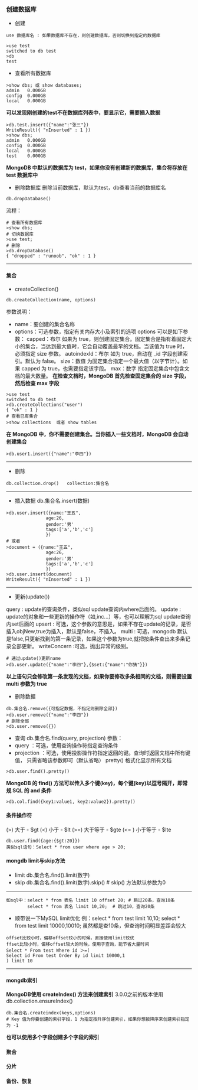 ### 创建数据库
- 创建
```
use 数据库名 : 如果数据库不存在，则创建数据库，否则切换到指定的数据库
```
```
>use test
switched to db test
>db
test
```
- 查看所有数据库
```
>show dbs; 或 show databases;
admin   0.000GB
config  0.000GB
local   0.000GB
```
**可以发现刚创建的test不在数据库列表中，要显示它，需要插入数据**
```
>db.test.insert({"name":"张三"})
WriteResult({ "nInserted" : 1 })
>show dbs;
admin   0.000GB
config  0.000GB
local   0.000GB
test    0.000GB
```
**MongoDB 中默认的数据库为 test，如果你没有创建新的数据库，集合将存放在 test 数据库中**
- 删除数据库
删除当前数据库，默认为test，db查看当前的数据库名
```
db.dropDatabase()
```
流程：
```
# 查看所有数据库
>show dbs;
# 切换数据库
>use test;
# 删除
>db.dropDatabase()
{ "dropped" : "runoob", "ok" : 1 }
```
***
#### 集合
- createCollection()
```
db.createCollection(name, options)
```
参数说明：
- name：要创建的集合名称
- options：可选参数，指定有关内存大小及索引的选项
options 可以是如下参数：
capped：布尔  如果为 true，则创建固定集合。固定集合是指有着固定大小的集合，当达到最大值时，它会自动覆盖最早的文档。当该值为 true 时，必须指定 size 参数。
autoindexld：布尔  如为 true，自动在 _id 字段创建索引。默认为 false。
size：数值  为固定集合指定一个最大值（以字节计）。如果 capped 为 true，也需要指定该字段。
max：数字  指定固定集合中包含文档的最大数量。
**在检查文档时，MongoDB 首先检查固定集合的 size 字段，然后检查 max 字段**
```
>use test
switched to db test
>db.createCollections("user")
{ "ok" : 1 }
# 查看已有集合
>show collections  或者 show tables
```
**在 MongoDB 中，你不需要创建集合。当你插入一些文档时，MongoDB 会自动创建集合**
```
>db.user1.insert({"name":"李四"})
```
***
- 删除
```
db.collection.drop()   collection:集合名
```
***
- 插入数据
db.集合名.insert(数据)
```
>db.user.insert({name:"王五",
               age:26,
               gender:'男'
               tags:['a','b','c']
               })
# 或者
>document = ({name:"王五",
               age:26,
               gender:'男'
               tags:['a','b','c']
               })
>db.user.insert(document)
WriteResult({ "nInserted" : 1 })
```
***
- 更新(update())

query : update的查询条件，类似sql update查询内where后面的。
update : update的对象和一些更新的操作符（如$,$inc...）等，也可以理解为sql update查询内set后面的
upsert : 可选，这个参数的意思是，如果不存在update的记录，是否插入objNew,true为插入，默认是false，不插入。
multi : 可选，mongodb 默认是false,只更新找到的第一条记录，如果这个参数为true,就把按条件查出来多条记录全部更新。
writeConcern :可选，抛出异常的级别。
```
# 通过update()更新name
>db.user.update({"name":"李四"},{$set:{"name":"你猜"}})
```
**以上语句只会修改第一条发现的文档，如果你要修改多条相同的文档，则需要设置 multi 参数为 true**

- 删除数据
```
db.集合名.remove({可指定数据，不指定则删除全部})
>db.user.remove({"name":"李四"})
# 删除全部
>db.user.remove({})
```
- 查询
db.集合名.find(query, projection)
参数：
- query ：可选，使用查询操作符指定查询条件
- projection ：可选，使用投影操作符指定返回的键。查询时返回文档中所有键值， 只需省略该参数即可（默认省略）
pretty() 格式化显示所有文档
```
>db.user.find().pretty()
```
**MongoDB 的 find() 方法可以传入多个键(key)，每个键(key)以逗号隔开，即常规 SQL 的 and 条件**
```
>db.col.find({key1:value1, key2:value2}).pretty()
```
#### 条件操作符
(>) 大于 - $gt
(<) 小于 - $lt
(>=) 大于等于 - $gte
(<= ) 小于等于 - $lte
```
db.user.find({age:{$gt:20}})  
类似sql语句：Select * from user where age > 20;
```
#### mongdb  limit与skip方法
- limit
db.集合名.find().limit(数字)
- skip
db.集合名.find().limit(数字).skip()  # skip() 方法默认参数为0
***
```
如sql中：select * from 表名 limit 10 offset 20; # 跳过20条，查询10条
        select * from 表名 limit 10,20;  # 跳过10，查询20条
```
- 顺带说一下MySQL limit优化
例：select * from test limit 10,10;
   select * from test limit 10000,10010;
虽然都是查10条，但查询时间明显差距会较大
```
offset比较小时，偏移offset较小的时候，直接使用limit较优
ffset比较小时，偏移offset较大的时候，使用子查询，能节省大量时间
Select * From test Where id ＞=(
Select id From test Order By id limit 10000,1
) limit 10
```
***
#### mongdb索引
**MongoDB使用 createIndex() 方法来创建索引**
3.0.0之前的版本使用db.collection.ensureIndex()
```
db.集合名.createindex(keys,options)
# Key 值为你要创建的索引字段，1 为指定按升序创建索引，如果你想按降序来创建索引指定为 -1 
```
**也可以使用多个字段创建多个字段的索引**
#### 聚合

#### 分片

#### 备份、恢复